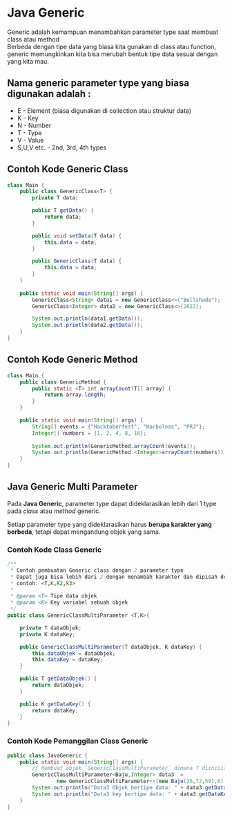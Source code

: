 # Java Generic

Generic adalah kemampuan menambahkan parameter type saat membuat class atau method  
Berbeda dengan tipe data yang biasa kita gunakan di class atau function, generic memungkinkan kita bisa merubah bentuk tipe data sesuai dengan yang kita mau.

## Nama generic parameter type yang biasa digunakan adalah :
- E - Element (biasa digunakan di collection atau struktur data)
- K - Key
- N - Number
- T - Type
- V - Value
- S,U,V etc. - 2nd, 3rd, 4th types


## Contoh Kode Generic Class
```java
class Main {
    public class GenericClass<T> {
        private T data;

        public T getData() {
            return data;
        }

        public void setData(T data) {
            this.data = data;
        }

        public GenericClass(T data) {
            this.data = data;
        }
    }
    
    public static void main(String[] args) {
        GenericClass<String> data1 = new GenericClass<>("Bellshade");
        GenericClass<Integer> data2 = new GenericClass<>(2022);

        System.out.println(data1.getData());
        System.out.println(data2.getData());
    }
}
```

## Contoh Kode Generic Method
```java
class Main {
    public class GenericMethod {
        public static <T> int arrayCount(T[] array) {
            return array.length;
        }
    }

    public static void main(String[] args) {
        String[] events = {"Hacktoberfest", "Harbolnas", "PRJ"};
        Integer[] numbers = {1, 2, 4, 8, 16};
        
        System.out.println(GenericMethod.arrayCount(events));
        System.out.println(GenericMethod.<Integer>arrayCount(numbers));
    } 
}
```

## Java Generic Multi Parameter

Pada **Java Generic**, parameter type dapat dideklarasikan lebih dari 1 type pada _class_ atau
_method_ generic.

Setiap parameter type yang dideklarasikan harus **berupa karakter yang berbeda**, tetapi dapat
mengandung objek yang sama.

### Contoh Kode Class Generic
```java
/**
 * Contoh pembuatan Generic class dengan 2 parameter type
 * Dapat juga bisa lebih dari 2 dengan menambah karakter dan dipisah dengan koma
 * contoh: <T,K,K2,k3>
 *
 * @param <T> Tipe data objek
 * @param <K> Key variabel sebuah objek
 */
public class GenericClassMultiParameter <T,K>{

    private T dataObjek;
    private K dataKey;

    public GenericClassMultiParameter(T dataObjek, K dataKey) {
        this.dataObjek = dataObjek;
        this.dataKey = dataKey;
    }

    public T getDataObjek() {
        return dataObjek;
    }

    public K getDataKey() {
        return dataKey;
    }
}
```

### Contoh Kode Pemanggilan Class Generic
```java
public class JavaGeneric {
    public static void main(String[] args) {
        // Membuat objek `GenericClassMultiParameter` dimana T diinisiasi objek Baju dan K diinisiasi Integer
        GenericClassMultiParameter<Baju,Integer> data3  =
                new GenericClassMultiParameter<>(new Baju(26,72,59),6);
        System.out.println("Data3 Objek bertipe data: " + data3.getDataObjek().getClass().getSimpleName());
        System.out.println("Data3 key bertipe data: " + data3.getDataKey().getClass().getSimpleName());
    }
}
```